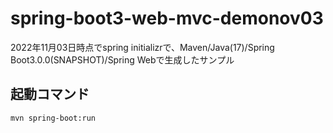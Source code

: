 # spring-boot3-web-mvc-demonov03
2022年11月03日時点でspring initializrで、Maven/Java(17)/Spring Boot3.0.0(SNAPSHOT)/Spring Webで生成したサンプル

## 起動コマンド

``
mvn spring-boot:run
``

